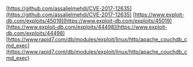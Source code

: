 [https://github.com/assalielmehdi/CVE-2017-12635](https://github.com/assalielmehdi/CVE-2017-12635)
[https://www.exploit-db.com/exploits/45019](https://www.exploit-db.com/exploits/45019)
[https://www.exploit-db.com/exploits/44498](https://www.exploit-db.com/exploits/44498)
[https://www.rapid7.com/db/modules/exploit/linux/http/apache_couchdb_cmd_exec](https://www.rapid7.com/db/modules/exploit/linux/http/apache_couchdb_cmd_exec)
